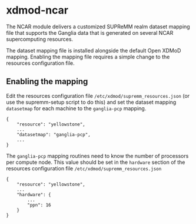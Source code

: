 # xdmod-ncar

The NCAR module delivers a customized SUPReMM realm dataset mapping file that
supports the Ganglia data that is generated on several NCAR supercomputing
resources. 

The dataset mapping file is installed alongside the default Open XDMoD mapping.
Enabling the mapping file requires a simple change to the resources
configuration file.

## Enabling the mapping

Edit the resources configuration file `/etc/xdmod/supremm_resources.json` (or
use the supremm-setup script to do this) and set the dataset mapping
`datasetmap` for each machine to the `ganglia-pcp` mapping.

    {
        "resource": "yellowstone",
        ...
        "datasetmap": "ganglia-pcp",
        ...
    }

The `ganglia-pcp` mapping routines need to know the number of processors per compute node. This value should be set in the 
`hardware` section of the resources configuration file `/etc/xdmod/supremm_resources.json`

    {
        "resource": "yellowstone",
        ...
        "hardware": {
            ...
            "ppn": 16
        }
    }

